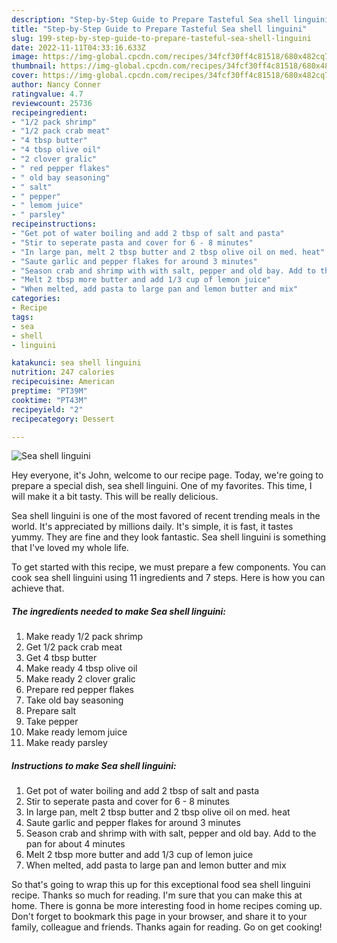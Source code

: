 ```yaml
---
description: "Step-by-Step Guide to Prepare Tasteful Sea shell linguini"
title: "Step-by-Step Guide to Prepare Tasteful Sea shell linguini"
slug: 199-step-by-step-guide-to-prepare-tasteful-sea-shell-linguini
date: 2022-11-11T04:33:16.633Z
image: https://img-global.cpcdn.com/recipes/34fcf30ff4c81518/680x482cq70/sea-shell-linguini-recipe-main-photo.jpg
thumbnail: https://img-global.cpcdn.com/recipes/34fcf30ff4c81518/680x482cq70/sea-shell-linguini-recipe-main-photo.jpg
cover: https://img-global.cpcdn.com/recipes/34fcf30ff4c81518/680x482cq70/sea-shell-linguini-recipe-main-photo.jpg
author: Nancy Conner
ratingvalue: 4.7
reviewcount: 25736
recipeingredient:
- "1/2 pack shrimp"
- "1/2 pack crab meat"
- "4 tbsp butter"
- "4 tbsp olive oil"
- "2 clover gralic"
- " red pepper flakes"
- " old bay seasoning"
- " salt"
- " pepper"
- " lemom juice"
- " parsley"
recipeinstructions:
- "Get pot of water boiling and add 2 tbsp of salt and pasta"
- "Stir to seperate pasta and cover for 6 - 8 minutes"
- "In large pan, melt 2 tbsp butter and 2 tbsp olive oil on med. heat"
- "Saute garlic and pepper flakes for around 3 minutes"
- "Season crab and shrimp with with salt, pepper and old bay. Add to the pan for about 4 minutes"
- "Melt 2 tbsp more butter and add 1/3 cup of lemon juice"
- "When melted, add pasta to large pan and lemon butter and mix"
categories:
- Recipe
tags:
- sea
- shell
- linguini

katakunci: sea shell linguini 
nutrition: 247 calories
recipecuisine: American
preptime: "PT39M"
cooktime: "PT43M"
recipeyield: "2"
recipecategory: Dessert

---
```



![Sea shell linguini](https://img-global.cpcdn.com/recipes/34fcf30ff4c81518/680x482cq70/sea-shell-linguini-recipe-main-photo.jpg)

Hey everyone, it's John, welcome to our recipe page. Today, we're going to prepare a special dish, sea shell linguini. One of my favorites. This time, I will make it a bit tasty. This will be really delicious.



Sea shell linguini is one of the most favored of recent trending meals in the world. It's appreciated by millions daily. It's simple, it is fast, it tastes yummy. They are fine and they look fantastic. Sea shell linguini is something that I've loved my whole life.


To get started with this recipe, we must prepare a few components. You can cook sea shell linguini using 11 ingredients and 7 steps. Here is how you can achieve that.

<!--inarticleads1-->

##### The ingredients needed to make Sea shell linguini:

1. Make ready 1/2 pack shrimp
1. Get 1/2 pack crab meat
1. Get 4 tbsp butter
1. Make ready 4 tbsp olive oil
1. Make ready 2 clover gralic
1. Prepare  red pepper flakes
1. Take  old bay seasoning
1. Prepare  salt
1. Take  pepper
1. Make ready  lemom juice
1. Make ready  parsley




<!--inarticleads2-->

##### Instructions to make Sea shell linguini:

1. Get pot of water boiling and add 2 tbsp of salt and pasta
1. Stir to seperate pasta and cover for 6 - 8 minutes
1. In large pan, melt 2 tbsp butter and 2 tbsp olive oil on med. heat
1. Saute garlic and pepper flakes for around 3 minutes
1. Season crab and shrimp with with salt, pepper and old bay. Add to the pan for about 4 minutes
1. Melt 2 tbsp more butter and add 1/3 cup of lemon juice
1. When melted, add pasta to large pan and lemon butter and mix




So that's going to wrap this up for this exceptional food sea shell linguini recipe. Thanks so much for reading. I'm sure that you can make this at home. There is gonna be more interesting food in home recipes coming up. Don't forget to bookmark this page in your browser, and share it to your family, colleague and friends. Thanks again for reading. Go on get cooking!
